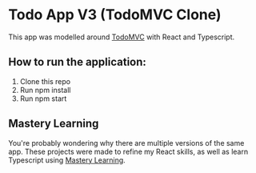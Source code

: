 # Todo App V3 (TodoMVC Clone)

This app was modelled around [TodoMVC](https://todomvc.com/examples/react/) with React and Typescript.

## How to run the application:

1. Clone this repo
2. Run npm install
3. Run npm start

## Mastery Learning

You're probably wondering why there are multiple versions of the same app. These projects were made to refine my React skills, as well as learn Typescript using [Mastery Learning](https://youtu.be/GWa48XRnLh0). 
